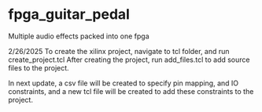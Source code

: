 # fpga_guitar_pedal
Multiple audio effects packed into one fpga

2/26/2025
To create the xilinx project, navigate to tcl folder, and run create_project.tcl
After creating the project, run add_files.tcl to add source files to the project.

In next update, a csv file will be created to specify pin mapping, and IO constraints, and a new tcl file will be created to add these constraints to the project.
